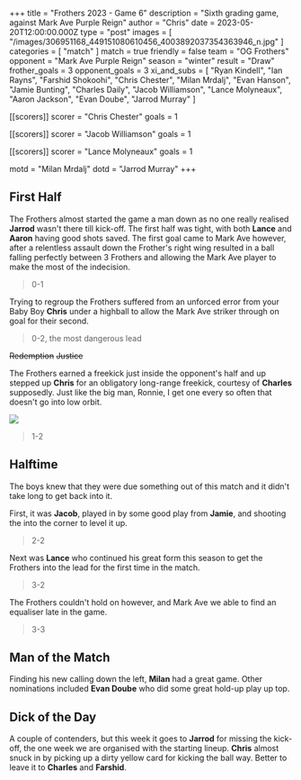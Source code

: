 +++
title = "Frothers 2023 - Game 6"
description = "Sixth grading game, against Mark Ave Purple Reign"
author = "Chris"
date = 2023-05-20T12:00:00.000Z
type = "post"
images = [
  "/images/306951168_449151080610456_4003892037354363946_n.jpg"
]
categories = [ "match" ]
match = true
friendly = false
team = "OG Frothers"
opponent = "Mark Ave Purple Reign"
season = "winter"
result = "Draw"
frother_goals = 3
opponent_goals = 3
xi_and_subs = [
  "Ryan Kindell",
  "Ian Rayns",
  "Farshid Shokoohi",
  "Chris Chester",
  "Milan Mrdalj",
  "Evan Hanson",
  "Jamie Bunting",
  "Charles Daily",
  "Jacob Williamson",
  "Lance Molyneaux",
  "Aaron Jackson",
  "Evan Doube",
  "Jarrod Murray"
]

[[scorers]]
scorer = "Chris Chester"
goals = 1

[[scorers]]
scorer = "Jacob Williamson"
goals = 1

[[scorers]]
scorer = "Lance Molyneaux"
goals = 1

motd = "Milan Mrdalj"
dotd = "Jarrod Murray"
+++

## First Half

The Frothers almost started the game a man down as no one really realised **Jarrod** wasn't there till kick-off. The first half was tight, with both **Lance** and **Aaron** having good shots saved. The first goal came to Mark Ave however, after a relentless assault down the Frother's right wing resulted in a ball falling perfectly between 3 Frothers and allowing the Mark Ave player to make the most of the indecision.

> 0-1

Trying to regroup the Frothers suffered from an unforced error from your Baby Boy **Chris** under a highball to allow the Mark Ave striker through on goal for their second.

> 0-2, the most dangerous lead

~~Redemption~~ ~~Justice~~

The Frothers earned a freekick just inside the opponent's half and up stepped up **Chris** for an obligatory long-range freekick, courtesy of **Charles** supposedly. Just like the big man, Ronnie, I get one every so often that doesn't go into low orbit.

![](https://media.giphy.com/media/8Ov1W010fwdQ4/giphy.gif)

> 1-2

## Halftime

The boys knew that they were due something out of this match and it didn't take long to get back into it.

First, it was **Jacob**, played in by some good play from **Jamie**, and shooting the into the corner to level it up.

> 2-2

Next was **Lance** who continued his great form this season to get the Frothers into the lead for the first time in the match.

> 3-2

The Frothers couldn't hold on however, and Mark Ave we able to find an equaliser late in the game.

> 3-3

## Man of the Match

Finding his new calling down the left, **Milan** had a great game. Other nominations included **Evan Doube** who did some great hold-up play up top.

## Dick of the Day

A couple of contenders, but this week it goes to **Jarrod** for missing the kick-off, the one week we are organised with the starting lineup. **Chris** almost snuck in by picking up a dirty yellow card for kicking the ball way. Better to leave it to **Charles** and **Farshid**.
